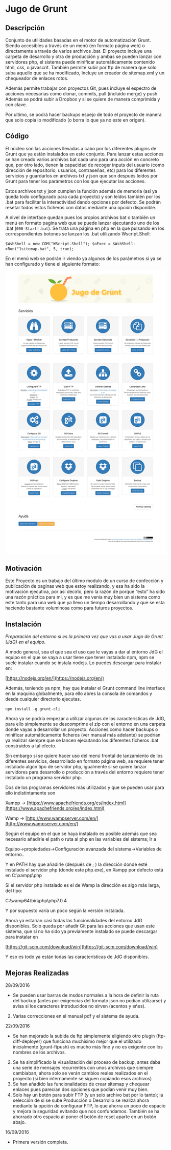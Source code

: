 # Jugo de Grunt #

## Descripción ##
Conjunto de utilidades basadas en el motor de automatización Grunt. Siendo accesibles a través de un menú (en formato página web) o directamente a través de varios archivos .bat. El proyecto incluye una carpeta de desarrollo y otra de producción y ambas se pueden lanzar con servidores php, el sistema puede minificar automáticamente contenido html, css, o javascrit. También permite subir por ftp de manera que solo suba aquello que se ha modificado, Incluye un creador de sitemap.xml y un chequeador de enlaces rotos. 

Además permite trabajar con proyectos Git, pues incluye el espectro de acciones necesarias como clonar, commits, pull (incluido merge) y push. Además se podrá subir a Dropbox y si se quiere de manera comprimida y con clave.

Por ultimo, se podrá hacer backups espejo de todo el proyecto de manera que solo copia lo modificado (o borra lo que ya no este en origen).

## Código ##

El núcleo son las acciones llevadas a cabo por los diferentes plugins de Grunt que ya están instalados en este conjunto. Para lanzar estas acciones se han creado varios archivos bat cada uno para una acción en concreto que, por otro lado, tienen la capacidad de recoger inputs del usuario (como dirección de repositorio, usuarios, contraseñas, etc) para  los diferentes servicios y guardarlos en archivos txt y json que son después leídos por Grunt para tener los parámetros con los que ejecutar las acciones. 

Estos archivos txt y json cumplen la función además de memoria (así ya queda todo configurado para cada proyecto) y son leídos también por los .bat para facilitar la interactividad dando opciones por defecto. Se podrán resetar todos estos ficheros con datos mediante una opción disponible.

A nivel de interface quedan pues los propios archivos bat o también un menú en formato pagina web que se puede lanzar ejecutando uno de los .bat (`000-Start!.bat`). Se trata una página en php en la que pulsando en los correspondientes botones se lanzan los .bat utilizando Wscript.Shell:

    $WshShell = new COM("WScript.Shell"); $oExec = $WshShell->Run("1sitemap.bat", 5, true);

En el menú web se podrán ir viendo ya algunos de los parámetros si ya se han configurado y tiene el siguiente formato:


![menú Jugo de Grunt](screencapture-127-0-0-1-8000-1474569279721.png?raw=true "Menú")


## Motivación ##

Este Proyecto es un trabajo del último modulo de un curso de confección y publicación de paginas web que estoy realizando, y esa ha sido la motivación ejecutiva, por así decirlo, pero la razón de porque “esto” ha sido una razón práctica para mi, y es que me venia muy bien un sistema como este tanto para una web que ya llevo un tiempo desarrollando y que se esta haciendo bastante voluminosa como para futuros proyectos.

## Instalación ##

*Preparación del entorno si es la primera vez que vas a usar Jugo de Grunt (JdG) en el equipo.*

A modo general, sea el que sea el uso que le vayas a dar al entorno JdG el equipo en el que se vaya a usar tiene que tener instalado npm, npm se suele instalar cuando se instala nodejs. Lo puedes descargar para instalar en:

[https://nodejs.org/en/](https://nodejs.org/en/)

Además, teniendo ya npm, hay que instalar el Grunt command line interface en la maquina globalmente, para ello abres la consola de comandos y desde cualquier directorio ejecutas.

    npm install -g grunt-cli

Ahora ya se podría empezar a utilizar algunas de las características de JdG, para ello simplemente se descomprime el zip con el entorno en una carpeta donde vayas a desarrollar un proyecto. Acciones como hacer backups o minificar automáticamente ficheros (ver manual más adelante) se podrían ya realizar siempre que se lancen ejecutando los diferentes ficheros .bat construidos a tal efecto.

Sin embargo si se quiere hacer uso del menú frontal de lanzamiento de los diferentes servicios, desarrollado en formato página web, se requiere tener instalado algún tipo de servidor php, igualmente si se quiere lanzar servidores para desarrollo o producción a través del entorno requiere tener instalado un programa servidor php.

Dos de los programas servidores más utilizados y que se pueden usar para ello indistintamente son

Xampp → [https://www.apachefriends.org/es/index.html](https://www.apachefriends.org/es/index.html)

Wamp → [http://www.wampserver.com/en/](http://www.wampserver.com/en/)

Según el equipo en el que se haya instalado es posible además que sea necesario añadirle el path o ruta al php en las variables del sistema; Ir a 

Equipo->propiedades->Configuración avanzada del sistema->Variables de entorno..

Y en PATH hay que añadirle (después de ; ) la dirección donde esté instalado el servidor php (donde este php.exe), en Xampp por defecto está en C:\xampp\php

Si el servidor php instalado es el de Wamp la dirección es algo más larga, del tipo:

C:\wamp64\bin\php\php7.0.4

Y por supuesto varía un poco según la versión instalada.

Ahora ya estarían casi todas las funcionalidades del entorno JdG disponibles. Solo queda por añadir Git para las acciones que usan este sistema, que si no ha sido ya previamente instalado se puede descargar para instalar en

[https://git-scm.com/download/win](https://git-scm.com/download/win)

Y eso es todo ya están todas las características de JdG disponibles.

## Mejoras Realizadas ##

28/09/2016

- Se pueden usar barras de msdos normales a la hora de definir la ruta del backup (antes por exigencias del formato json no podían utilizarse) y avisa si los caracteres introducidos no sirven (acentos y eñes).
2. Varias correcciones en el manual pdf y el sistema de ayuda.


22/09/2016

- Se han mejorado la subida de ftp simplemente eligiendo otro plugín (ftp-diff-deployer) que funciona muchísimo mejor que el utilizado inicialmente (grunt-ftpush) es mucho más fino y no es exigente con los nombres de los archivos.
2. Se ha simplificado la visualización del proceso de backup, antes daba una serie de mensajes recurrentes con unos archivos que siempre cambiaban, ahora solo se verán cambios reales realizados en el proyecto (si bien internamente se siguen copiando esos archivos)
3. Se han añadido las funcionalidades de crear sitemap y chequear enlaces pues parecían dos opciones que podían venir muy bien.
4. Solo hay un botón para subir FTP (y un solo archivo bat por lo tanto); la selección de si se sube Producción o Desarrollo se realiza ahora mediante la opción de configurar FTP, lo que ahorra un poco de espacio y mejora la seguridad evitando que nos confundamos. También se ha ahorrado otro espacio al poner el botón de reset aparte en un botón abajo.

16/09/2016

- Primera versión completa.


